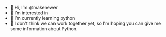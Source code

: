 - 👋 Hi, I’m @makenewer
- 👀 I’m interested in 
- 🌱 I’m currently learning python
- 💞️ I don't think we can work together yet, so I'm hoping you can give me some information about Python.


<!---
makenewer/makenewer is a ✨ special ✨ repository because its `README.md` (this file) appears on your GitHub profile.
You can click the Preview link to take a look at your changes.
--->
